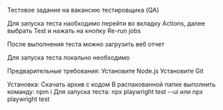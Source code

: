 Тестовое задание на вакансию тестировщика (QA)

Для запуска теста наобходимо перейти во вкладку Actions, далее выбрать Test и нажать на кнопку Re-run jobs

После выполнения теста можно загрузить веб отчет


Для запуска теста локально необходимо 

Предварительные требования:
Установите Node.js
Установите Git

Установка:
Скачать архив с кодом
В распакованной папке выполнить команду: npm i
Для запуска теста: npx playwright test --ui или npx playwright test

